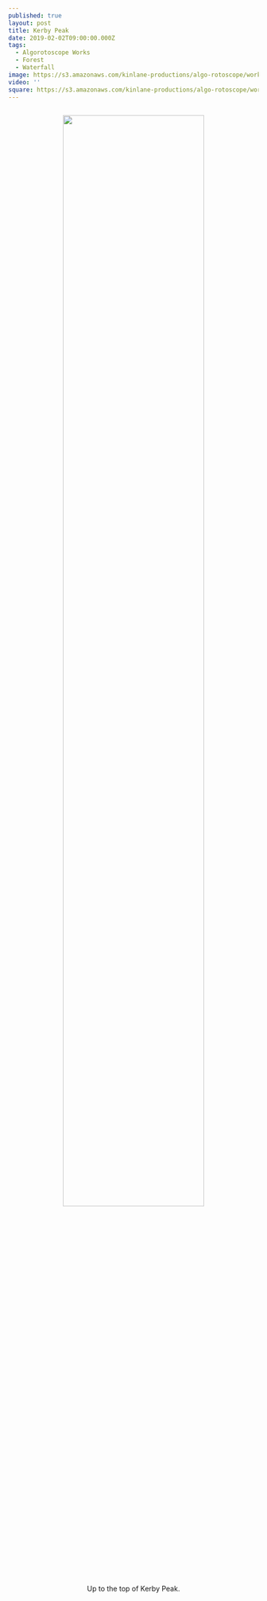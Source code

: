 ```yaml
---
published: true
layout: post
title: Kerby Peak
date: 2019-02-02T09:00:00.000Z
tags:
  - Algorotoscope Works
  - Forest
  - Waterfall
image: https://s3.amazonaws.com/kinlane-productions/algo-rotoscope/working/kerby-peak.jpg
video: ''
square: https://s3.amazonaws.com/kinlane-productions/algo-rotoscope/working/kerby-peak-square.jpg
---
```

<p align="center"><img src="{{ page.image }}" width="75%" style="padding: 15px;" /></p>
<center>Up to the top of Kerby Peak.</center>
